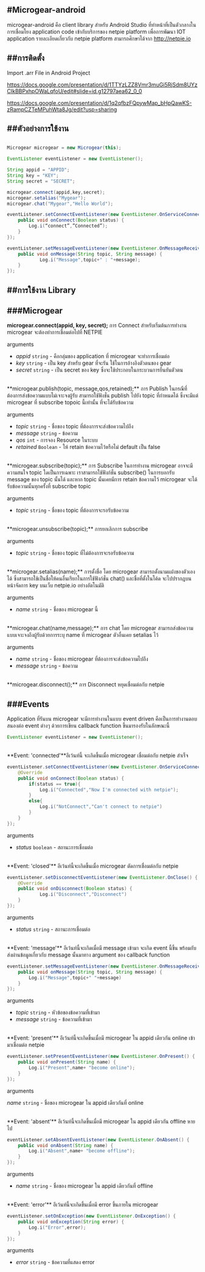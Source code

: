 #Microgear-android -----------microgear-android คือ client library สำหรับ Android Studio ที่ทำหน้าที่เป็นตัวกลางในการเชื่อมโยง application code เข้ากับบริการของ netpie platform เพื่อการพัฒนา IOT application รายละเอียดเกี่ยวกับ netpie platform สามารถศึกษาได้จาก http://netpie.io##การติดตั้ง-----------Import .arr File in Android Projecthttps://docs.google.com/presentation/d/1TTYzLZZ8Vmr3muGi5RjSdm8UYzCIkBBPxhpOWaLqfoU/edit#slide=id.g12797aea62_0_0https://docs.google.com/presentation/d/1q2qfbzFQpywMap_bHpQawKS-zRampCZTeMPuhWta8Jg/edit?usp=sharing##ตัวอย่างการใช้งาน-----------```javaMicrogear microgear = new Microgear(this);EventListener eventListener = new EventListener();String appid = "APPID";String key = "KEY";String secret = "SECRET";microgear.connect(appid,key,secret);microgear.setalias("Mygear");microgear.chat("Mygear","Hello World");eventListener.setConnectEventListener(new EventListener.OnServiceConnect() {   	public void onConnect(Boolean status) {		Log.i(“connect”,”Connected”);   	}});eventListener.setMessageEventListener(new EventListener.OnMessageReceived() {   	public void onMessage(String topic, String message) {       		Log.i("Message",topic+" : "+message);   	}});```##การใช้งาน Library-----------###Microgear-----------**microgear.connect(appid, key, secret);**  การ Connect สำหรับเริ่มต้นการทำงาน microgear จะต้องทำการเชื่อมต่อไปที่ NETPIEarguments* *appid* `string` - คือกลุ่มของ application ที่ microgear จะทำการเชื่อมต่อ* *key* `string` - เป็น key สำหรับ gear ที่จะรัน ใช้ในการอ้างอิงตัวตนของ gear*  *secret* `string` - เป็น secret ของ key ซึ่งจะใช้ประกอบในกระบวนการยืนยันตัวตน<br/>**microgear.publish(topic, message,qos,retained);**  การ Publish ในกรณีที่ต้องการส่งข้อความแบบไม่เจาะจงผู้รับ สามารถใช้ฟังชั่น publish ไปยัง topic ที่กำหนดได้ ซึ่งจะมีแต่ microgear ที่ subscribe topoic นี้เท่านั้น ที่จะได้รับข้อความarguments* *topic* `string` - ชื่อของ topic ที่ต้องการจะส่งข้อความไปถึง * *message* `string` - ข้อความ* *qos* `int` - การจอง Resource ในระบบ* *retained* `Boolean` - ให้ retain ข้อความไว้หรือไม่ default เป็น false<br/>**microgear.subscribe(topic);**  การ Subscribe ในการทำงาน microgear อาจจะมีความสนใจ topic ใดเป็นการเฉพาะ เราสามารถใช้ฟังก์ชั่น subscribe() ในการบอกรับ message ของ topic นั้นได้ และหาก topic นั้นเคยมีการ retain ข้อความไว้ microgear จะได้รับข้อความนั้นทุกครั้งที่ subscribe topicarguments* *topic* `string` - ชื่อของ topic ที่ต้องการจะรอรับข้อความ<br/>**microgear.unsubscribe(topic);**  การยกเลิกการ subscribearguments* *topic* `string` - ชื่อของ topic ที่ไม่ต้องการจะรอรับข้อความ<br/>**microgear.setalias(name);**  การตั้งชื่อ โดย microgear สามารถตั้งนามแฝงของตัวเองได้ ซึ่งสามารถใช้เป็นชื่อให้คนอื่นเรียกในการใช้ฟังก์ชั่น chat() และชื่อที่ตั้งในโค้ด จะไปปรากฎบนหน้าจัดการ key บนเว็บ netpie.io อย่างอัตโนมัติarguments* *name* `string` - ชื่อของ microgear นี้<br/>**microgear.chat(name,message);** การ chat โดย microgear สามารถส่งข้อความแบบเจาะจงถึงผู้รับด้วยการระบุ name ที่ microgear ตัวอื่นเคย setalias ไว้arguments* *name* `string` - ชื่อของ microgear ที่ต้องการจะส่งข้อความไปถึง * *message* `string` - ข้อความ<br/>**microgear.disconnect();** การ Disconnect หยุดเชื่อมต่อกับ netpie###Events-----------Application ที่รันบน microgear จะมีการทำงานในแบบ event driven คือเป็นการทำงานตอบสนองต่อ event ต่างๆ ด้วยการเขียน callback function ขึ้นมารองรับในลักษณะนี้```javaEventListener eventListener = new EventListener();```<br/>**Event: 'connected'**อีเว้นท์นี้ จะเกิดขึ้นเมื่อ microgear เชื่อมต่อกับ netpie สำเร็จ```javaeventListener.setConnectEventListener(new EventListener.OnServiceConnect() {	@Override   	public void onConnect(Boolean status) {		if(status == true){			Log.i("Connected","Now I'm connected with netpie");		}		else{			Log.i("NotConnect","Can't connect to netpie")		}	}});```arguments* *status* `boolean` - สถานะการเชื่อมต่อ<br/>**Event: 'closed'** อีเว้นท์นี้จะเกิดขึ้นเมื่อ microgear ตัดการเชื่อมต่อกับ netpie```javaeventListener.setDisconnectEventListener(new EventListener.OnClose() {   	@Override   	public void onDisconnect(Boolean status) {       		Log.i("Disconnect","Disconnect")   	}});```arguments* *status* `string` - สถานะการเชื่อมต่อ<br/>**Event: 'message'** อีเว้นท์นี้จะเกิดเมื่อมี message เข้ามา จะเกิด event นี้ขึ้น พร้อมกับส่งผ่านข้อมูลเกี่ยวกับ message นั้นมาทาง argument ของ callback function```javaeventListener.setMessageEventListener(new EventListener.OnMessageReceived() {   	public void onMessage(String topic, String message) {		Log.i("Message",topic+" "+message)   	}});```arguments* *topic* `string` - หัวข้อของข้อความที่เข้ามา* *message* `string` - ข้อความที่เข้ามา<br/>**Event: 'present'** อีเว้นท์นี้จะเกิดขึ้นเมื่อมี microgear ใน appid เดียวกัน online เข้ามาเชื่อมต่อ netpie```javaeventListener.setPresentEventListener(new EventListener.OnPresent() {   	public void onPresent(String name) {		Log.i("Present",name+ "become online");  	}});```arguments*name* `string` - ชื่อของ microgear ใน appid เดียวกันที่ online<br/>**Event: 'absent'** อีเว้นท์นี้จะเกิดขึ้นเมื่อมี microgear ใน appid เดียวกัน offline หายไป```javaeventListener.setAbsentEventListener(new EventListener.OnAbsent() {   	public void onAbsent(String name) {		Log.i("Absent",name+ "become offline");   	}});```arguments* *name* `string` - ชื่อของ microgear ใน appid เดียวกันที่ offline<br/>**Event: 'error'** อีเว้นท์นี้จะเกิดขึ้นเมื่อมี error ขึ้นภายใน microgear```javaeventListener.setOnException(new EventListener.OnException() {   	public void onException(String error) {		Log.i("Error",error);   	}});```arguments* *error* `string` - ข้อความที่แสดง error